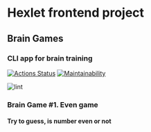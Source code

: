 # Hexlet frontend project

## Brain Games
### CLI app for brain training

[![Actions Status](https://github.com/LenaRib/frontend-project-lvl1/workflows/hexlet-check/badge.svg)](https://github.com/LenaRib/frontend-project-lvl1/actions) [![Maintainability](https://api.codeclimate.com/v1/badges/a99a88d28ad37a79dbf6/maintainability)](https://codeclimate.com/github/codeclimate/codeclimate/maintainability)

![lint](https://github.com/LenaRib/frontend-project-lvl1/workflows/lint/badge.svg?branch=main)

### Brain Game #1. Even game
#### Try to guess, is number even or not

